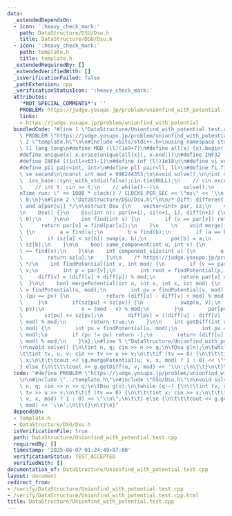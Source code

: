 ```yaml
---
data:
  _extendedDependsOn:
  - icon: ':heavy_check_mark:'
    path: DataStructure/DSU/Dsu.h
    title: DataStructure/DSU/Dsu.h
  - icon: ':heavy_check_mark:'
    path: template.h
    title: template.h
  _extendedRequiredBy: []
  _extendedVerifiedWith: []
  _isVerificationFailed: false
  _pathExtension: cpp
  _verificationStatusIcon: ':heavy_check_mark:'
  attributes:
    '*NOT_SPECIAL_COMMENTS*': ''
    PROBLEM: https://judge.yosupo.jp/problem/unionfind_with_potential
    links:
    - https://judge.yosupo.jp/problem/unionfind_with_potential
  bundledCode: "#line 1 \"DataStructure/Unionfind_with_potential.test.cpp\"\n#define\
    \ PROBLEM \"https://judge.yosupo.jp/problem/unionfind_with_potential\"\n\n#line\
    \ 2 \"template.h\"\n\n#include <bits/stdc++.h>\nusing namespace std;\n \n#define\
    \ ll long long\n#define MOD (ll)(1e9+7)\n#define all(x) (x).begin(),(x).end()\n\
    #define unique(x) x.erase(unique(all(x)), x.end())\n#define INF32 ((1ull<<31)-1)\n\
    #define INF64 ((1ull<<63)-1)\n#define inf (ll)1e18\n\n#define vi vector<int>\n\
    #define pii pair<int, int>\n#define pll pair<ll, ll>\n#define fi first\n#define\
    \ se second\n\nconst int mod = 998244353;\n\nvoid solve();\n\nint main(){\n  \
    \  ios_base::sync_with_stdio(false);cin.tie(NULL);\n    // cin.exceptions(cin.failbit);\n\
    \    // int t; cin >> t;\n    // while(t--)\n        solve();\n    cerr << \"\\\
    nTime run: \" << 1000 * clock() / CLOCKS_PER_SEC << \"ms\" << '\\n';\n    return\
    \ 0;\n}\n#line 2 \"DataStructure/DSU/Dsu.h\"\n\n/* Diff: different between a[u]\
    \ and a[par[u]] */\n\nstruct Dsu {\n    vector<int> par, sz;\n    vector<ll> diff;\n\
    \n    Dsu() {}\n    Dsu(int n): par(n+1), sz(n+1, 1), diff(n+1) {\n        iota(all(par),\
    \ 0);\n    }\n\n    int find(int v) {\n        if (v == par[v]) return v;\n  \
    \      return par[v] = find(par[v]);\n    }\n    \n    void merge(int a, int b)\
    \ {\n        a = find(a);\n        b = find(b);\n        if (a == b) return;\n\
    \        if (sz[a] < sz[b]) swap(a, b);\n        par[b] = a;\n        sz[a] +=\
    \ sz[b];\n    }\n\n    bool same_component(int u, int v) {\n        return find(u)\
    \ == find(v);\n    }\n\n    int component_size(int u) {\n        u = find(u);\n\
    \        return sz[u];\n    }\n\n    /* https://judge.yosupo.jp/problem/unionfind_with_potential\
    \ */\n    int findPotential(int v, int mod) {\n        if (v == par[v]) return\
    \ v;\n        int p = par[v];\n        int root = findPotential(p, mod);\n   \
    \     diff[v] = (diff[v] + diff[p]) % mod;\n        return par[v] = root;\n  \
    \  }\n\n    bool mergePotential(int u, int v, int x, int mod) {\n        int pu\
    \ = findPotential(u, mod);\n        int pv = findPotential(v, mod);\n        if\
    \ (pu == pv) {\n            return (diff[u] - diff[v] + mod) % mod == x;\n   \
    \     }\n        if(sz[pu] < sz[pv]) {\n            swap(u, v);\n            swap(pu,\
    \ pv);\n            x = (mod - x) % mod;\n        }\n        par[pv] = pu;\n \
    \       sz[pu] += sz[pv];\n        diff[pv] = ((diff[u] - diff[v] - x) % mod +\
    \ mod) % mod;\n        return true;\n    }\n\n    int getDiff(int u, int v, int\
    \ mod) {\n        int pu = findPotential(u, mod);\n        int pv = findPotential(v,\
    \ mod);\n        if (pu != pv) return -1;\n        return (diff[u] - diff[v] +\
    \ mod) % mod;\n    }\n};\n#line 5 \"DataStructure/Unionfind_with_potential.test.cpp\"\
    \n\nvoid solve() {\n\tint n, q; cin >> n >> q;\n\tDsu g(n);\n\twhile (q--) {\n\
    \t\tint tv, u, v; cin >> tv >> u >> v;\n\t\tif (tv == 0) {\n\t\t\tint x; cin >>\
    \ x;\n\t\t\tcout << (g.mergePotential(u, v, x, mod) ? 1 : 0) << \"\\n\";\n\t\t\
    } else {\n\t\t\tcout << g.getDiff(u, v, mod) << '\\n';\n\t\t}\n\t}\n}\n"
  code: "#define PROBLEM \"https://judge.yosupo.jp/problem/unionfind_with_potential\"\
    \n\n#include \"../template.h\"\n#include \"DSU/Dsu.h\"\n\nvoid solve() {\n\tint\
    \ n, q; cin >> n >> q;\n\tDsu g(n);\n\twhile (q--) {\n\t\tint tv, u, v; cin >>\
    \ tv >> u >> v;\n\t\tif (tv == 0) {\n\t\t\tint x; cin >> x;\n\t\t\tcout << (g.mergePotential(u,\
    \ v, x, mod) ? 1 : 0) << \"\\n\";\n\t\t} else {\n\t\t\tcout << g.getDiff(u, v,\
    \ mod) << '\\n';\n\t\t}\n\t}\n}"
  dependsOn:
  - template.h
  - DataStructure/DSU/Dsu.h
  isVerificationFile: true
  path: DataStructure/Unionfind_with_potential.test.cpp
  requiredBy: []
  timestamp: '2025-06-07 01:24:49+07:00'
  verificationStatus: TEST_ACCEPTED
  verifiedWith: []
documentation_of: DataStructure/Unionfind_with_potential.test.cpp
layout: document
redirect_from:
- /verify/DataStructure/Unionfind_with_potential.test.cpp
- /verify/DataStructure/Unionfind_with_potential.test.cpp.html
title: DataStructure/Unionfind_with_potential.test.cpp
---
```

